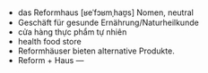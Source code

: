 - das Reformhaus	[ʁeˈfɔʁmˌhaʊ̯s]	Nomen, neutral
- Geschäft für gesunde Ernährung/Naturheilkunde
- cửa hàng thực phẩm tự nhiên
- health food store
- Reformhäuser bieten alternative Produkte.
- Reform + Haus	—